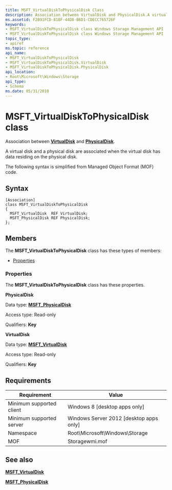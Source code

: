 ```yaml
---
title: MSFT_VirtualDiskToPhysicalDisk Class
description: Association between VirtualDisk and PhysicalDisk.A virtual disk and a physical disk are associated when the virtual disk has data residing on the physical disk.
ms.assetid: F2B91FCD-81BF-44D8-B6D1-CDECC765726F
keywords:
- MSFT_VirtualDiskToPhysicalDisk class Windows Storage Management API
- MSFT_VirtualDiskToPhysicalDisk class Windows Storage Management API , described
topic_type:
- apiref
ms.topic: reference
api_name:
- MSFT_VirtualDiskToPhysicalDisk
- MSFT_VirtualDiskToPhysicalDisk.VirtualDisk
- MSFT_VirtualDiskToPhysicalDisk.PhysicalDisk
api_location:
- Root\Microsoft\Windows\Storage
api_type:
- Schema
ms.date: 05/31/2018
---
```


# MSFT\_VirtualDiskToPhysicalDisk class

Association between [**VirtualDisk**](msft-virtualdisk.md) and [**PhysicalDisk**](msft-physicaldisk.md).

A virtual disk and a physical disk are associated when the virtual disk has data residing on the physical disk.

The following syntax is simplified from Managed Object Format (MOF) code.

## Syntax

``` syntax
[Association]
class MSFT_VirtualDiskToPhysicalDisk
{
  MSFT_VirtualDisk  REF VirtualDisk;
  MSFT_PhysicalDisk REF PhysicalDisk;
};
```

## Members

The **MSFT\_VirtualDiskToPhysicalDisk** class has these types of members:

-   [Properties](#properties)

### Properties

The **MSFT\_VirtualDiskToPhysicalDisk** class has these properties.

 

**PhysicalDisk**
   

Data type: **[**MSFT\_PhysicalDisk**](msft-physicaldisk.md)**
 

Access type: Read-only
 

Qualifiers: **Key**
 

 

**VirtualDisk**
   

Data type: **[**MSFT\_VirtualDisk**](msft-virtualdisk.md)**
 

Access type: Read-only
 

Qualifiers: **Key**
 

 

## Requirements



| Requirement | Value |
|-------------------------------------|-------------------------------------------------------------------------------------------|
| Minimum supported client | Windows 8 \[desktop apps only\]                                                |
| Minimum supported server | Windows Server 2012 \[desktop apps only\]                                      |
| Namespace                | Root\\Microsoft\\Windows\\Storage                                              |
| MOF                      |  Storagewmi.mof  |



## See also

 

[**MSFT\_VirtualDisk**](msft-virtualdisk.md)
 

[**MSFT\_PhysicalDisk**](msft-physicaldisk.md)
 

 

 






